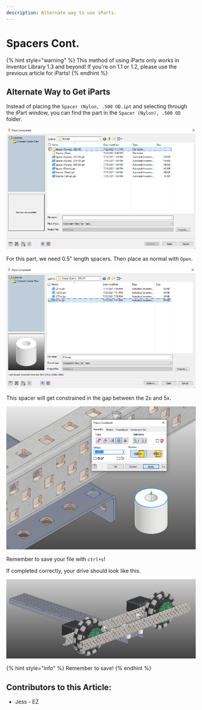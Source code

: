 ```yaml
---
description: Alternate way to use iParts.
---
```


# Spacers Cont.

{% hint style="warning" %}
This method of using iParts only works in Inventor Library 1.3 and beyond!  If you're on 1.1 or 1.2, please use the previous article for iParts!
{% endhint %}

## Alternate Way to Get iParts

Instead of placing the `Spacer (Nylon, .500 OD.ipt` and selecting through the iPart window, you can find the part in the `Spacer (Nylon), .500 OD` folder. 

![Spacers Folder](<../../../../.gitbook/assets/image (125).png>)

 For this part, we need 0.5" length spacers.  Then place as normal with `Open`. 

![0.5" OD Nylon Spacer Folder](<../../../../.gitbook/assets/image (99).png>)

This spacer will get constrained in the gap between the 2x and 5x. 

![Insert Constraint between Spacer and 5x](<../../../../.gitbook/assets/image (146).png>)

Remember to save your file with `ctrl+s`!

If completed correctly, your drive should look like this.

![Completed Half of Drive with Spacers](<../../../../.gitbook/assets/image (132) (1).png>)

{% hint style="info" %}
Remember to save!
{% endhint %}



## Contributors to this Article: <a href="contributors-to-this-article" id="contributors-to-this-article"></a>

* Jess - EZ
